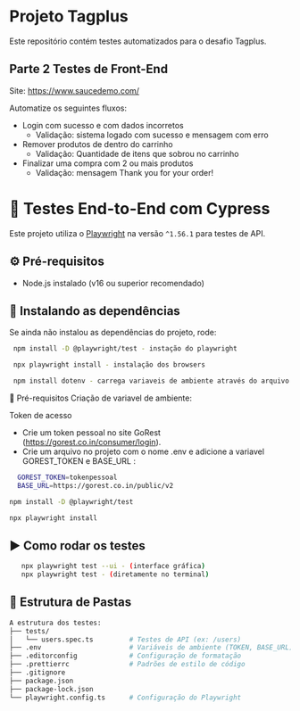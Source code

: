 # Projeto Tagplus

Este repositório contém testes automatizados para o desafio Tagplus.

## Parte 2 Testes de Front-End

Site: https://www.saucedemo.com/

Automatize os seguintes fluxos:
  - Login com sucesso e com dados incorretos
    - Validação: sistema logado com sucesso e mensagem com erro
  - Remover produtos de dentro do carrinho
    - Validação: Quantidade de itens que sobrou no carrinho
  - Finalizar uma compra com 2 ou mais produtos
    - Validação: mensagem Thank you for your order!

 # 🧪 Testes End-to-End com Cypress

 Este projeto utiliza o [Playwright](https://playwright.dev/) na versão `^1.56.1` para testes de API.
 
 ## ⚙️ Pré-requisitos

- Node.js instalado (v16 ou superior recomendado)

 ## 🚀 Instalando as dependências

 Se ainda não instalou as dependências do projeto, rode:

 ```bash
  npm install -D @playwright/test - instação do playwright

  npx playwright install - instalação dos browsers 

  npm install dotenv - carrega variaveis de ambiente através do arquivo .env
 ```

 🔑 Pré-requisitos
  Criação de variavel de ambiente:
  
  Token de acesso
  - Crie um token pessoal no site GoRest (https://gorest.co.in/consumer/login).
  - Crie um arquivo no projeto com o nome .env e adicione a variavel GOREST_TOKEN e BASE_URL : 
  ```bash
    GOREST_TOKEN=tokenpessoal
    BASE_URL=https://gorest.co.in/public/v2
  ```
  
  ```bash
  npm install -D @playwright/test 

  npx playwright install
 ```
 
 ## ▶️ Como rodar os testes
 ```bash
	npx playwright test --ui - (interface gráfica)
	npx playwright test - (diretamente no terminal)
  ```

 ## 📁 Estrutura de Pastas
	
  ```bash
  A estrutura dos testes:
  ├── tests/
  │   └── users.spec.ts         # Testes de API (ex: /users)
  ├── .env                      # Variáveis de ambiente (TOKEN, BASE_URL)
  ├── .editorconfig             # Configuração de formatação
  ├── .prettierrc               # Padrões de estilo de código
  ├── .gitignore
  ├── package.json
  ├── package-lock.json
  └── playwright.config.ts      # Configuração do Playwright 
  ```

